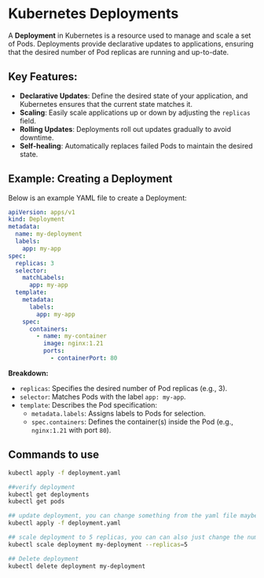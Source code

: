 # Kubernetes Deployments

A **Deployment** in Kubernetes is a resource used to manage and scale a set of Pods. Deployments provide declarative updates to applications, ensuring that the desired number of Pod replicas are running and up-to-date.

## Key Features:
- **Declarative Updates**: Define the desired state of your application, and Kubernetes ensures that the current state matches it.
- **Scaling**: Easily scale applications up or down by adjusting the `replicas` field.
- **Rolling Updates**: Deployments roll out updates gradually to avoid downtime.
- **Self-healing**: Automatically replaces failed Pods to maintain the desired state.

## Example: Creating a Deployment
Below is an example YAML file to create a Deployment:

```yaml
apiVersion: apps/v1
kind: Deployment
metadata:
  name: my-deployment
  labels:
    app: my-app
spec:
  replicas: 3
  selector:
    matchLabels:
      app: my-app
  template:
    metadata:
      labels:
        app: my-app
    spec:
      containers:
        - name: my-container
          image: nginx:1.21
          ports:
            - containerPort: 80
```
**Breakdown:**
- `replicas`: Specifies the desired number of Pod replicas (e.g., 3).
- `selector`: Matches Pods with the label `app: my-app`.
- `template`: Describes the Pod specification:
  -  `metadata.labels`: Assigns labels to Pods for selection.
  -   `spec.containers`: Defines the container(s) inside the Pod (e.g., `nginx:1.21` with port `80`).

## Commands to use
```bash
kubectl apply -f deployment.yaml

##verify deployment
kubectl get deployments
kubectl get pods

## update deployment, you can change something from the yaml file maybe the container name and apply again
kubectl apply -f deployment.yaml

## scale deployment to 5 replicas, you can can also just change the number of replicas in yaml file
kubectl scale deployment my-deployment --replicas=5

## Delete deployment
kubectl delete deployment my-deployment
